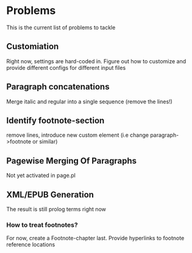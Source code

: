 # Problems
This is the current list of problems to tackle

## Customiation
Right now, settings are hard-coded in. Figure out how to customize and provide different configs for different input  files

## Paragraph concatenations
Merge italic and regular into a single sequence (remove the lines!)

## Identify footnote-section
remove lines, introduce new custom element (i.e change paragraph->footnote or similar)

## Pagewise Merging Of Paragraphs
Not yet activated in page.pl

## XML/EPUB Generation
The result is still prolog terms right now

### How to treat footnotes?
For now, create a Footnote-chapter last. Provide hyperlinks to footnote reference locations

